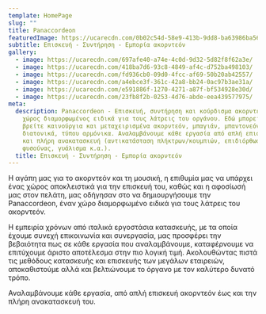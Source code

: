 ```yaml
---
template: HomePage
slug: ""
title: Panaccordeon
featuredImage: https://ucarecdn.com/0b02c54d-58e9-413b-9dd8-ba63986ba568/
subtitle: Επισκευή - Συντήρηση - Εμπορία ακορντεόν
gallery:
  - image: https://ucarecdn.com/697afe40-a74e-4c0d-9d32-5d82f8f62a3e/
  - image: https://ucarecdn.com/418ba7d6-93c8-4849-af4c-d752ba498103/
  - image: https://ucarecdn.com/fd936cb0-09d0-4fcc-af69-50b20ab42557/
  - image: https://ucarecdn.com/a4ebce3f-361c-42a8-bb24-0ac97b3ae31a/
  - image: https://ucarecdn.com/e591886f-1270-4271-a87f-bf534928e30d/
  - image: https://ucarecdn.com/23fb8f2b-0253-4d76-abde-eea439577975/
meta:
  description: Panaccordeon - Eπισκευή, συντήρηση και κούρδισμα ακορντεόν. Ένας
    χώρος διαμορφωμένος ειδικά για τους λάτρεις του οργάνου. Εδώ μπορείτε να
    βρείτε καινούργια και μεταχειρισμένα ακορντεόν, μπαγιάν, μπαντονεόν,
    διατονικά, τύπου αρμόνικα. Αναλαμβάνουμε κάθε εργασία από απλή επισκευή έως
    και πλήρη ανακατασκευή (αντικατάσταση πλήκτρων/κουμπιών, επιδιόρθωση
    φυσούνας, γυάλισμα κ.α.).
  title: Επισκευή - Συντήρηση - Εμπορία ακορντεόν
---
```

Η αγάπη μας για το ακορντεόν και τη μουσική, η επιθυμία μας να υπάρχει ένας χώρος αποκλειστικά για την επισκευή του, καθώς και η αφοσίωσή μας στον πελάτη, μας οδήγησαν στο να δημιουργήσουμε την Panaccordeon, έναν χώρο διαμορφωμένο ειδικά για τους λάτρεις του ακορντεόν. 

Η εμπειρία χρόνων από ιταλικά εργοστάσια κατασκευής, με τα οποία έχουμε συνεχή επικοινωνία και συνεργασία, μας προσφέρει την βεβαιότητα πως σε κάθε εργασία που αναλαμβάνουμε, καταφέρνουμε να επιτύχουμε άριστο αποτέλεσμα στην πιο λογική τιμή. Ακολουθώντας πιστά τις μεθόδους κατασκευής και επισκευής των μεγάλων εταιρειών, αποκαθιστούμε αλλά και βελτιώνουμε το όργανο με τον καλύτερο δυνατό τρόπο. 

Αναλαμβάνουμε κάθε εργασία, από απλή επισκευή ακορντεόν έως και την πλήρη ανακατασκευή του.